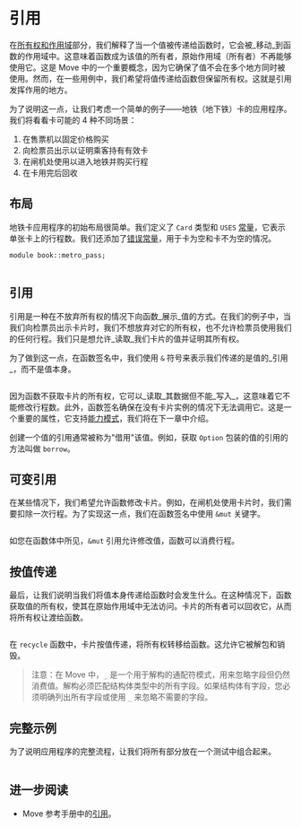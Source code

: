 # 引用

<!--

Chapter: Basic Syntax
Goal: Show what the borrow checker is and how it works.
Notes:
    - give the metro pass example
    - show why passing by reference is useful
    - mention that reference comparison is faster
    - references can be both mutable and immutable
    - immutable access to shared objects is faster
    - implicit copy
    - moving the value
    - unpacking a reference (mutable and immutable)

 -->

在[所有权和作用域](./ownership-and-scope)部分，我们解释了当一个值被传递给函数时，它会被_移动_到函数的作用域中。这意味着函数成为该值的所有者，原始作用域（所有者）不再能够使用它。这是 Move 中的一个重要概念，因为它确保了值不会在多个地方同时被使用。然而，在一些用例中，我们希望将值传递给函数但保留所有权。这就是引用发挥作用的地方。

为了说明这一点，让我们考虑一个简单的例子——地铁（地下铁）卡的应用程序。我们将看看卡可能的 4 种不同场景：

1. 在售票机以固定价格购买
2. 向检票员出示以证明乘客持有有效卡
3. 在闸机处使用以进入地铁并购买行程
4. 在卡用完后回收

## 布局

地铁卡应用程序的初始布局很简单。我们定义了 `Card` 类型和 `USES` [常量](./constants)，它表示单张卡上的行程数。我们还添加了[错误常量](./assert-and-abort#error-constants)，用于卡为空和卡不为空的情况。

```move file=packages/samples/sources/move-basics/references.move anchor=header_new
module book::metro_pass;


```

<!-- In [the previous section](./ownership-and-scope) we explained the ownership and scope in Move. We showed how the value is *moved* to a new scope, and how it changes the owner. In this section, we will explain how to *borrow* a reference to a value to avoid moving it, and how Move's *borrow checker* ensures that the references are used correctly. -->

## 引用

引用是一种在不放弃所有权的情况下向函数_展示_值的方式。在我们的例子中，当我们向检票员出示卡片时，我们不想放弃对它的所有权，也不允许检票员使用我们的任何行程。我们只是想允许_读取_我们卡片的值并证明其所有权。

为了做到这一点，在函数签名中，我们使用 `&` 符号来表示我们传递的是值的_引用_，而不是值本身。

```move file=packages/samples/sources/move-basics/references.move anchor=immutable

```

因为函数不获取卡片的所有权，它可以_读取_其数据但不能_写入_，这意味着它不能修改行程数。此外，函数签名确保在没有卡片实例的情况下无法调用它。这是一个重要的属性，它支持[能力模式](./../programmability/capability)，我们将在下一章中介绍。

创建一个值的引用通常被称为"借用"该值。例如，获取 `Option` 包装的值的引用的方法叫做 `borrow`。

## 可变引用

在某些情况下，我们希望允许函数修改卡片。例如，在闸机处使用卡片时，我们需要扣除一次行程。为了实现这一点，我们在函数签名中使用 `&mut` 关键字。

```move file=packages/samples/sources/move-basics/references.move anchor=mutable

```

如您在函数体中所见，`&mut` 引用允许修改值，函数可以消费行程。

## 按值传递

最后，让我们说明当我们将值本身传递给函数时会发生什么。在这种情况下，函数获取值的所有权，使其在原始作用域中无法访问。卡片的所有者可以回收它，从而将所有权让渡给函数。

```move file=packages/samples/sources/move-basics/references.move anchor=move

```

在 `recycle` 函数中，卡片按值传递，将所有权转移给函数。这允许它被解包和销毁。

> 注意：在 Move 中，`_` 是一个用于解构的通配符模式，用来忽略字段但仍然消费值。解构必须匹配结构体类型中的所有字段。如果结构体有字段，您必须明确列出所有字段或使用 `_` 来忽略不需要的字段。

## 完整示例

为了说明应用程序的完整流程，让我们将所有部分放在一个测试中组合起来。

```move file=packages/samples/sources/move-basics/references.move anchor=move_2024

```

## 进一步阅读

- Move 参考手册中的[引用](/reference/primitive-types/references)。

<!-- ## Dereference and Copy -->

<!-- TODO: defer and copy, *& -->

<!-- ## Notes -->

<!--
    Move 2024 is great but it's better to show the example with explicit &t and &mut t
    ...and then say that the example could be rewritten with the new syntax


-->

<!-- ## Move 2024

Here's the test from this page written with the Move 2024 syntax:

```move file=packages/samples/sources/move-basics/references.move anchor=move_2024
```
-->